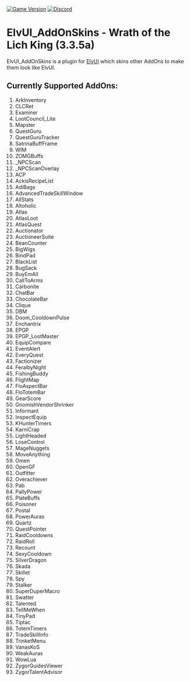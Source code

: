 [![Game Version](https://img.shields.io/badge/wow-3.3.5-blue.svg)](https://github.com/ElvUI-WotLK)
[![Discord](https://discordapp.com/api/guilds/259362419372064778/widget.png?style=shield)](https://discord.gg/UXSc7nt)

# ElvUI_AddOnSkins - Wrath of the Lich King (3.3.5a)

ElvUI_AddOnSkins is a plugin for [ElvUI](https://github.com/ElvUI-WotLK/ElvUI) which skins other AddOns to make them look like ElvUI.

## Currently Supported AddOns:
1. ArkInventory
2. CLCRet
3. Examiner
4. LootCouncil_Lite
5. Mapster
6. QuestGuru
1. QuestGuruTracker
1. SatrinaBuffFrame
1. WIM
1. ZOMGBuffs
1. _NPCScan
1. _NPCScanOverlay
1. ACP
1. AckisRecipeList
1. AdiBags
1. AdvancedTradeSkillWindow
1. AllStats
1. Altoholic
1. Atlas
1. AtlasLoot
1. AtlasQuest
1. Auctionator
1. AuctioneerSuite
1. BeanCounter
1. BigWigs
1. BindPad
1. BlackList
1. BugSack
1. BuyEmAll
1. CallToArms
1. Carbonite
1. ChatBar
1. ChocolateBar
1. Clique
1. DBM
1. Doom_CooldownPulse
1. Enchantrix
1. EPGP
1. EPGP_LootMaster
1. EquipCompare
1. EventAlert
1. EveryQuest
1. Factionizer
1. FeralbyNight
1. FishingBuddy
1. FlightMap
1. FloAspectBar
1. FloTotemBar
1. GearScore
1. GnomishVendorShrinker
1. Informant
1. InspectEquip
1. KHunterTimers
1. KarniCrap
1. LightHeaded
1. LoseControl
1. MageNuggets
1. MoveAnything
1. Omen
1. OpenGF
1. Outfitter
1. Overachiever
1. Pab
1. PallyPower
1. PlateBuffs
1. Poisoner
1. Postal
1. PowerAuras
1. Quartz
1. QuestPointer
1. RaidCooldowns
1. RaidRoll
1. Recount
1. SexyCooldown
1. SilverDragon
1. Skada
1. Skillet
1. Spy
1. Stalker
1. SuperDuperMacro
1. Swatter
1. Talented
1. TellMeWhen
1. TinyPad
1. Tiptac
1. TotemTimers
1. TradeSkillInfo
1. TrinketMenu
1. VanasKoS
1. WeakAuras
1. WowLua
1. ZygorGuidesViewer
1. ZygorTalentAdvisor
